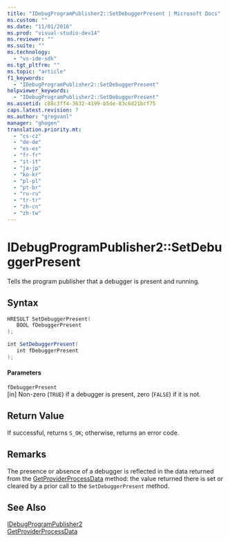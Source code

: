```yaml
---
title: "IDebugProgramPublisher2::SetDebuggerPresent | Microsoft Docs"
ms.custom: ""
ms.date: "11/01/2016"
ms.prod: "visual-studio-dev14"
ms.reviewer: ""
ms.suite: ""
ms.technology: 
  - "vs-ide-sdk"
ms.tgt_pltfrm: ""
ms.topic: "article"
f1_keywords: 
  - "IDebugProgramPublisher2::SetDebuggerPresent"
helpviewer_keywords: 
  - "IDebugProgramPublisher2::SetDebuggerPresent"
ms.assetid: c88c3ff4-3632-4199-b5de-83c6d21bcf75
caps.latest.revision: 7
ms.author: "gregvanl"
manager: "ghogen"
translation.priority.mt: 
  - "cs-cz"
  - "de-de"
  - "es-es"
  - "fr-fr"
  - "it-it"
  - "ja-jp"
  - "ko-kr"
  - "pl-pl"
  - "pt-br"
  - "ru-ru"
  - "tr-tr"
  - "zh-cn"
  - "zh-tw"
---
```

# IDebugProgramPublisher2::SetDebuggerPresent
Tells the program publisher that a debugger is present and running.  
  
## Syntax  
  
```cpp  
HRESULT SetDebuggerPresent(  
   BOOL fDebuggerPresent  
);  
```  
  
```c#  
int SetDebuggerPresent(  
   int fDebuggerPresent  
);  
```  
  
#### Parameters  
 `fDebuggerPresent`  
 [in] Non-zero (`TRUE`) if a debugger is present, zero (`FALSE`) if it is not.  
  
## Return Value  
 If successful, returns `S_OK`; otherwise, returns an error code.  
  
## Remarks  
 The presence or absence of a debugger is reflected in the data returned from the [GetProviderProcessData](../../../extensibility/debugger/reference/idebugprogramprovider2-getproviderprocessdata.md) method: the value returned there is set or cleared by a prior call to the `SetDebuggerPresent` method.  
  
## See Also  
 [IDebugProgramPublisher2](../../../extensibility/debugger/reference/idebugprogrampublisher2.md)   
 [GetProviderProcessData](../../../extensibility/debugger/reference/idebugprogramprovider2-getproviderprocessdata.md)